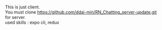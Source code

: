 This is just client.  
You must clone https://github.com/ddai-min/RN_Chatting_server-update.git for server.  
used skills : expo cli, redux
